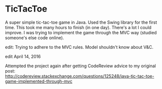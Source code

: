 # TicTacToe
A super simple tic-tac-toe game in Java. Used the Swing library for the first time. This took me many hours to finish (in one day). There's a lot I could improve. I was trying to implement the game through the MVC way (studied someone's else code online).

edit: Trying to adhere to the MVC rules. Model shouldn't know about V&C.

edit April 14, 2016

Attempted the project again after getting CodeReview advice to my original post:</br>
http://codereview.stackexchange.com/questions/125248/java-tic-tac-toe-game-implemented-through-mvc

